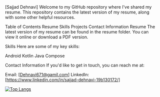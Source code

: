 [Sajjad Dehnavi]
Welcome to my GitHub repository where I've shared my resume. This repository contains the latest version of my resume, along with some other helpful resources.

Table of Contents
Resume
Skills
Projects
Contact Information
Resume
The latest version of my resume can be found in the resume folder. You can view it online or download a PDF version.

Skills
Here are some of my key skills:

Android
Kotlin
Java
Compose

<!--
Projects
I've worked on a number of interesting projects, including:

Project 1: Description of project 1.
Project 2: Description of project 2.
Project 3: Description of project 3.
You can find more information about these projects in the projects folder.
-->

Contact Information
If you'd like to get in touch, you can reach me at:

Email: [Dehnavi671@gamil.com]
LinkedIn: [https://www.linkedin.com/in/sajjad-dehnavi-19b130172/]


[![Top Langs](https://github-readme-stats.vercel.app/api/top-langs/?username=Sajjad-dev-ir&hide=Vim+Script,Vim+Snippet,C&theme=tokyonight&hide_border=true&border_radius=10&bg_color=15,0d1117,1a1b26&show_icons=true&layout=compact)](https://github.com/shahriaarrr)
